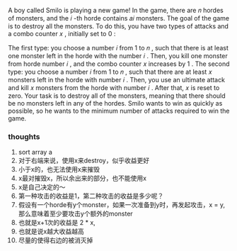 A boy called Smilo is playing a new game! In the game, there are 𝑛
hordes of monsters, and the 𝑖
-th horde contains 𝑎𝑖
monsters. The goal of the game is to destroy all the monsters. To do this, you have two types of attacks and a combo
counter 𝑥
, initially set to 0
:

The first type: you choose a number 𝑖
from 1
to 𝑛
, such that there is at least one monster left in the horde with the number 𝑖
. Then, you kill one monster from horde number 𝑖
, and the combo counter 𝑥
increases by 1
.
The second type: you choose a number 𝑖
from 1
to 𝑛
, such that there are at least 𝑥
monsters left in the horde with number 𝑖
. Then, you use an ultimate attack and kill 𝑥
monsters from the horde with number 𝑖
. After that, 𝑥
is reset to zero.
Your task is to destroy all of the monsters, meaning that there should be no monsters left in any of the hordes. Smilo
wants to win as quickly as possible, so he wants to the minimum number of attacks required to win the game.

### thoughts

1. sort array a
2. 对于右端来说，使用x来destroy，似乎收益更好
3. 小于x的，也无法使用x来摧毁
4. x最对摧毁x，所以余出来的部分，也不能使用x
5. x是自己决定的～
6. 第一种攻击的收益是1，第二种攻击的收益是多少呢？
7. 假设有一个horde有y个monster，如果一次准备到y时，再发起攻击，x = y, 那么意味着至少要攻击y个额外的monster
8. 也就是x+1次的收益是 2 * x,
9. 也就是说x越大收益越高
10. 尽量的使得右边的被消灭掉